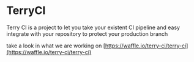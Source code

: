 # TerryCI

Terry CI is a project to let you take your existent CI pipeline and easy integrate with your repository to protect your production branch

take a look in what we are working on [https://waffle.io/terry-ci/terry-ci](https://waffle.io/terry-ci/terry-ci)
